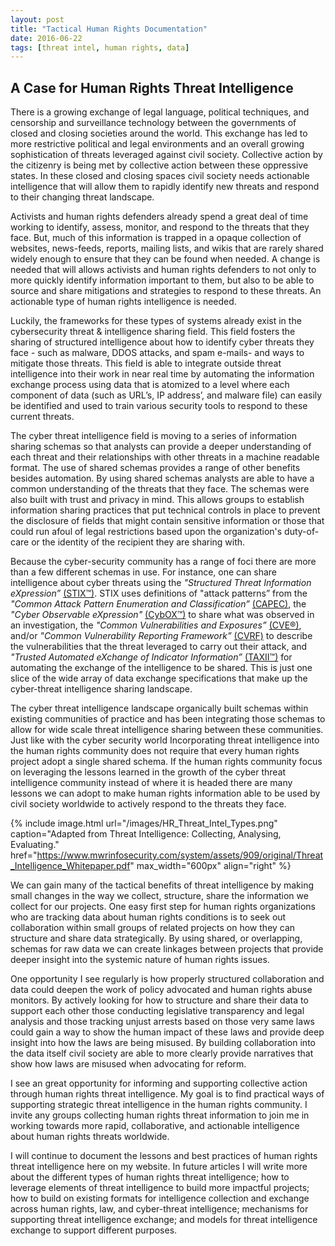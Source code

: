 ```yaml
---
layout: post
title: "Tactical Human Rights Documentation"
date: 2016-06-22
tags: [threat intel, human rights, data]
---
```


## A Case for Human Rights Threat Intelligence

There is a growing exchange of legal language, political techniques, and censorship and surveillance technology between the governments of closed and closing societies around the world. This exchange has led to more restrictive political and legal environments and an overall growing sophistication of threats leveraged against civil society. Collective action by the citizenry is being met by collective action between these oppressive states. In these closed and closing spaces civil society needs actionable intelligence that will allow them to rapidly identify new threats and respond to their changing threat landscape.

Activists and human rights defenders already spend a great deal of time working to identify, assess, monitor, and respond to the threats that they face. But, much of this information is trapped in a opaque collection of websites, news-feeds, reports, mailing lists, and wikis that are rarely shared widely enough to ensure that they can be found when needed. A change is needed that will allows activists and human rights defenders to not only to more quickly identify information important to them, but also to be able to source and share mitigations and strategies to respond to these threats.  An actionable type of human rights intelligence is needed.

Luckily, the frameworks for these types of systems already exist in the cybersecurity threat & intelligence sharing field. This field fosters the sharing of structured intelligence about how to identify cyber threats they face - such as malware, DDOS attacks, and spam e-mails- and ways to mitigate those threats. This field is able to integrate outside threat intelligence into their work in near real time by automating the information exchange process using data that is atomized to a level where each component of data (such as URL’s, IP address’, and malware file) can easily be identified and used to train various security tools to respond to these current threats.

The cyber threat intelligence field is moving to a series of information sharing schemas so that analysts can provide a deeper understanding of each threat and their relationships with other threats in a machine readable format. The use of shared schemas provides a range of other benefits besides automation. By using shared schemas analysts are able to have a common understanding of the threats that they face. The schemas were also built with trust and privacy in mind. This allows groups to establish information sharing practices that put technical controls in place to prevent the disclosure of fields that might contain sensitive information or those that could run afoul of legal restrictions based upon the organization's duty-of-care or the identity of the recipient they are sharing with.

Because the cyber-security community has a range of foci there are more than a few different schemas in use. For instance, one can share intelligence about cyber threats using the *"Structured Threat Information eXpression”* [(STIX™)](https://stixproject.github.io/). STIX uses definitions of "attack patterns” from the *"Common Attack Pattern Enumeration and Classification”* [(CAPEC)](https://capec.mitre.org/), the *"Cyber Observable eXpression"* [(CybOX™)](https://cyboxproject.github.io/) to share what was observed in an investigation, the *"Common Vulnerabilities and Exposures”* [(CVE®)](https://cve.mitre.org/), and/or *"Common Vulnerability Reporting Framework”* [(CVRF)](http://cvrf.github.io/) to describe the vulnerabilities that the threat leveraged to carry out their attack, and *"Trusted Automated eXchange of Indicator Information”* [(TAXII™)](https://taxiiproject.github.io/) for automating the exchange of the intelligence to be shared. This is just one slice of the wide array of data exchange specifications that make up the cyber-threat intelligence sharing landscape.

The cyber threat intelligence landscape organically built schemas within existing communities of practice and has been integrating those schemas to allow for wide scale threat intelligence sharing between these communities. Just like with the cyber security world Incorporating threat intelligence into the human rights community does not require that every human rights project adopt a single shared schema. If the human rights community focus on leveraging the lessons learned in the growth of the cyber threat intelligence community instead of where it is headed there are many lessons we can adopt to make human rights information able to be used by civil society worldwide to actively respond to the threats they face.

{% include image.html url="/images/HR_Threat_Intel_Types.png" caption="Adapted from Threat Intelligence: Collecting, Analysing, Evaluating." href="https://www.mwrinfosecurity.com/system/assets/909/original/Threat_Intelligence_Whitepaper.pdf" max_width="600px" align="right" %}

We can gain many of the tactical benefits of threat intelligence by making small changes in the way we collect, structure, share the information we collect for our projects. One easy first step for human rights organizations who are tracking data about human rights conditions is to seek out collaboration within small groups of related projects on how they can structure and share data strategically. By using shared, or overlapping, schemas for raw data we can create linkages between projects that provide deeper insight into the systemic nature of human rights issues.

One opportunity I see regularly is how properly structured collaboration and data could deepen the work of policy advocated and human rights abuse monitors. By actively looking for how to structure and share their data to support each other those conducting legislative transparency and legal analysis and those tracking unjust arrests based on those very same laws could gain a way to show the human impact of these laws and provide deep insight into how the laws are being misused. By building collaboration into the data itself civil society are able to more clearly provide narratives that show how laws are misused when advocating for reform.

I see an great opportunity for informing and supporting collective action through human rights threat intelligence. My goal is to find practical ways of supporting strategic threat intelligence in the human rights community. I invite any groups collecting human rights threat information to join me in working towards more rapid, collaborative, and actionable intelligence about human rights threats worldwide.

I will continue to document the lessons and best practices of human rights threat intelligence here on my website. In future articles I will write more about the different types of human rights threat intelligence; how to leverage elements of threat intelligence to build more impactful projects; how to build on existing formats for intelligence collection and exchange across human rights, law, and cyber-threat intelligence; mechanisms for supporting threat intelligence exchange; and models for threat intelligence exchange to support different purposes.
